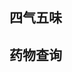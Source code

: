 ## 四气五味
<siqiwuwei/>

## 药物查询

<BencaoComponent />

<script setup>
import BencaoComponent from '../../../pages/bencao-shennong/index.vue'
import siqiwuwei from '../../../pages/bencao-shennong/siqiwuwei.vue'
</script>

